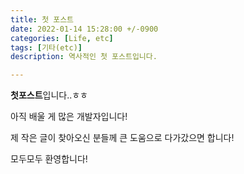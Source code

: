 ```yaml
---
title: 첫 포스트
date: 2022-01-14 15:28:00 +/-0900
categories: [Life, etc]
tags: [기타(etc)]
description: 역사적인 첫 포스트입니다.

---
```


**첫포스트**입니다..ㅎㅎ

아직 배울 게 많은 개발자입니다!

제 작은 글이 찾아오신 분들께 큰 도움으로 다가갔으면 합니다!

모두모두 환영합니다!
